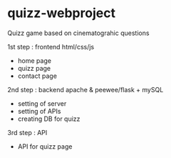 # quizz-webproject

Quizz game based on cinematograhic questions

1st step : frontend html/css/js
- home page
- quizz page
- contact page

2nd step : backend apache & peewee/flask + mySQL
- setting of server
- setting of APIs
- creating DB for quizz

3rd step : API
- API for quizz page
